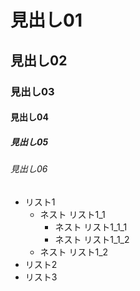 # 見出し01
## 見出し02
### 見出し03
#### 見出し04
##### 見出し05
###### 見出し06

- リスト1
    - ネスト リスト1_1
        - ネスト リスト1_1_1
        - ネスト リスト1_1_2
    - ネスト リスト1_2
- リスト2
- リスト3
